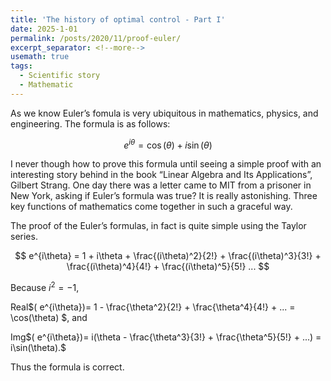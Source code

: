 ```yaml
---
title: 'The history of optimal control - Part I'
date: 2025-1-01
permalink: /posts/2020/11/proof-euler/
excerpt_separator: <!--more-->
usemath: true
tags:
  - Scientific story
  - Mathematic
---
```


As we know Euler’s fomula is very ubiquitous in mathematics, physics, and engineering. The formula is as follows:

$$e^{i\theta}=\cos(\theta)+i\sin(\theta)$$

I never though how to prove this formula until seeing a simple proof with an interesting story behind in the book “Linear Algebra and Its Applications”, Gilbert Strang. One day there was a letter came to MIT from a prisoner in New York, asking if Euler’s formula was true? It is really astonishing. Three key functions of mathematics come together in such a graceful way.

<!--more-->

The proof of the Euler’s formulas, in fact is quite simple using the Taylor series.

$$ e^{i\theta} = 1 + i\theta + \frac{(i\theta)^2}{2!} + \frac{(i\theta)^3}{3!} + \frac{(i\theta)^4}{4!} + \frac{(i\theta)^5}{5!} ... $$ 

Because $i^2=-1$, 

Real$( e^{i\theta})= 1 - \frac{\theta^2}{2!} + \frac{\theta^4}{4!} + ... = \cos(\theta)   $, and 

Img$( e^{i\theta})=  i(\theta - \frac{\theta^3}{3!} + \frac{\theta^5}{5!} + ...) = i\sin(\theta).$

Thus the formula is correct. 

